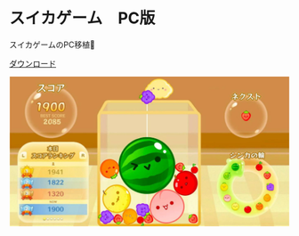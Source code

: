 # スイカゲーム　PC版
スイカゲームのPC移植:balloon:

[ダウンロード](https://www.dropbox.com/scl/fi/nq3hlia3ks62txsarjrcx/.zip?rlkey=xwacbpx8zpf7dyuhs4srn17cy&dl=0)

![img](img/suika.png)
